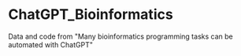 # ChatGPT_Bioinformatics
Data and code from "Many bioinformatics programming tasks can be automated with ChatGPT"
